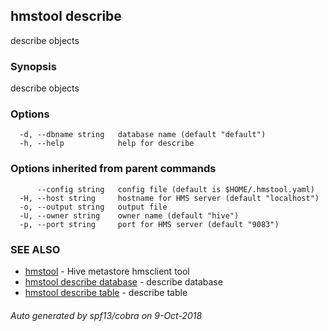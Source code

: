## hmstool describe

describe objects

### Synopsis

describe objects

### Options

```
  -d, --dbname string   database name (default "default")
  -h, --help            help for describe
```

### Options inherited from parent commands

```
      --config string   config file (default is $HOME/.hmstool.yaml)
  -H, --host string     hostname for HMS server (default "localhost")
  -o, --output string   output file
  -U, --owner string    owner name (default "hive")
  -p, --port string     port for HMS server (default "9083")
```

### SEE ALSO

* [hmstool](hmstool.md)	 - Hive metastore hmsclient tool
* [hmstool describe database](hmstool_describe_database.md)	 - describe database
* [hmstool describe table](hmstool_describe_table.md)	 - describe table

###### Auto generated by spf13/cobra on 9-Oct-2018
